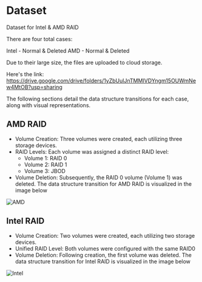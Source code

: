 # Dataset

Dataset for Intel & AMD RAID

There are four total cases:

Intel - Normal & Deleted
AMD - Normal & Deleted

Due to their large size, the files are uploaded to cloud storage.

Here's the link: https://drive.google.com/drive/folders/1yZbUulJnTMMIVDYngm15OUWmNew4MtOB?usp=sharing

The following sections detail the data structure transitions for each case, along with visual representations.

## AMD RAID

- Volume Creation: Three volumes were created, each utilizing three storage devices.
- RAID Levels: Each volume was assigned a distinct RAID level:
    - Volume 1: RAID 0
    - Volume 2: RAID 1
    - Volume 3: JBOD
- Volume Deletion: Subsequently, the RAID 0 volume (Volume 1) was deleted.
The data structure transition for AMD RAID is visualized in the image below

![AMD](/src/img/AMD_delete.png)

## Intel RAID

- Volume Creation: Two volumes were created, each utilizing two storage devices.
- Unified RAID Level: Both volumes were configured with the same RAID0
- Volume Deletion: Following creation, the first volume was deleted.
The data structure transition for Intel RAID is visualized in the image below

![Intel](/src/img/Intel_delete.png)


